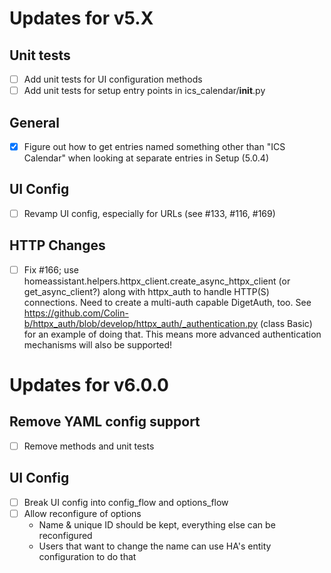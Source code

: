# Updates for v5.X

## Unit tests
- [ ] Add unit tests for UI configuration methods
- [ ] Add unit tests for setup entry points in ics_calendar/__init__.py

## General
- [X] Figure out how to get entries named something other than "ICS Calendar" when looking at separate entries in Setup (5.0.4)

## UI Config
- [ ] Revamp UI config, especially for URLs (see #133, #116, #169)

## HTTP Changes
- [ ] Fix #166; use homeassistant.helpers.httpx_client.create_async_httpx_client (or get_async_client?) along with httpx_auth to handle HTTP(S) connections.  Need to create a multi-auth capable DigetAuth, too. See https://github.com/Colin-b/httpx_auth/blob/develop/httpx_auth/_authentication.py (class Basic) for an example of doing that.  This means more advanced authentication mechanisms will also be supported!

# Updates for v6.0.0

## Remove YAML config support
- [ ] Remove methods and unit tests

## UI Config
- [ ] Break UI config into config_flow and options_flow
- [ ] Allow reconfigure of options
    - Name & unique ID should be kept, everything else can be reconfigured
    - Users that want to change the name can use HA's entity configuration to do that
